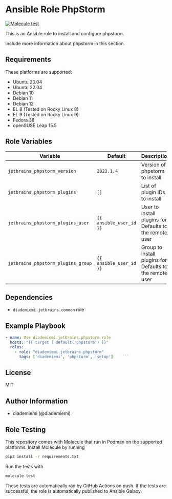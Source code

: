 Ansible Role PhpStorm
=========

[![Molecule test](https://github.com/diademiemi/ansible_collection_diademiemi.jetbrains/actions/workflows/ansible-role-phpstorm.yml/badge.svg)](https://github.com/diademiemi/ansible_collection_diademiemi.jetbrains/actions/workflows/ansible-role-phpstorm.yml)

This is an Ansible role to install and configure phpstorm.

Include more information about phpstorm in this section.

Requirements
------------
These platforms are supported:
- Ubuntu 20.04
- Ubuntu 22.04
- Debian 10
- Debian 11
- Debian 12
- EL 8 (Tested on Rocky Linux 8)
- EL 9 (Tested on Rocky Linux 9)
- Fedora 38
- openSUSE Leap 15.5

<!--
- List hardware requirements here  
-->

Role Variables
--------------

Variable | Default | Description
--- | --- | ---
`jetbrains_phpstorm_version` | `2023.1.4` | Version of phpstorm to install
`jetbrains_phpstorm_plugins` | `[]` | List of plugin IDs to install
`jetbrains_phpstorm_plugins_user` | `{{ ansible_user_id }}` | User to install plugins for. Defaults to the remote user
`jetbrains_phpstorm_plugins_group` | `{{ ansible_user_id }}` | Group to install plugins for. Defaults to the remote user
<!--
`variable` | `default` | Variable example
`long_variable` | See [defaults/main.yml](./defaults/main.yml) | Variable referring to defaults
`distro_specific_variable` | See [vars/debian.yml](./vars/debian.yml) | Variable referring to distro-specific variables
-->

Dependencies
------------
<!-- List dependencies on other roles or criteria -->
- `diademiemi.jetbrains.common` role


Example Playbook
----------------

```yaml
- name: Use diademiemi.jetbrains.phpstorm role
  hosts: "{{ target | default('phpstorm') }}"
  roles:
    - role: "diademiemi.jetbrains.phpstorm"
      tags: ['diademiemi', 'phpstorm', 'setup']    ```

```

License
-------

MIT

Author Information
------------------

- diademiemi (@diademiemi)

Role Testing
------------

This repository comes with Molecule that run in Podman on the supported platforms.
Install Molecule by running

```bash
pip3 install -r requirements.txt
```

Run the tests with

```bash
molecule test
```

These tests are automatically ran by GitHub Actions on push. If the tests are successful, the role is automatically published to Ansible Galaxy.
